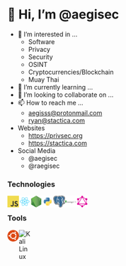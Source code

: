 # 👋 Hi, I’m @aegisec
- 👀 I’m interested in ...
  - Software
  - Privacy
  - Security
  - OSINT
  - Cryptocurrencies/Blockchain
  - Muay Thai
- 🌱 I’m currently learning ...
- 💞️ I’m looking to collaborate on ...
- 📫 How to reach me ... 
  - aegisss@protonmail.com
  - ryan@stactica.com
- Websites
  - https://privsec.org
  - https://stactica.com
- Social Media
  - @aegisec
  - @raegisec


### Technologies
<img align="left" alt="JavaScript" width="26px" src="https://raw.githubusercontent.com/github/explore/80688e429a7d4ef2fca1e82350fe8e3517d3494d/topics/javascript/javascript.png" />
<img align="left" alt="React" width="26px" src="https://raw.githubusercontent.com/github/explore/80688e429a7d4ef2fca1e82350fe8e3517d3494d/topics/react/react.png" />
<img align="left" alt="Node.js" width="26px" src="https://raw.githubusercontent.com/github/explore/80688e429a7d4ef2fca1e82350fe8e3517d3494d/topics/nodejs/nodejs.png" />
<img align="left" alt="Python" width="26px" src="https://raw.githubusercontent.com/github/explore/80688e429a7d4ef2fca1e82350fe8e3517d3494d/topics/python/python.png" />
<img align="left" alt="Postgresql" width="26px" src="https://raw.githubusercontent.com/github/explore/80688e429a7d4ef2fca1e82350fe8e3517d3494d/topics/postgresql/postgresql.png" />
<img align="left" alt="MongoDB" width="26px" src="https://raw.githubusercontent.com/github/explore/80688e429a7d4ef2fca1e82350fe8e3517d3494d/topics/mongodb/mongodb.png" />
<img align="left" alt="GraphQL" width="26px" src="https://raw.githubusercontent.com/github/explore/80688e429a7d4ef2fca1e82350fe8e3517d3494d/topics/graphql/graphql.png" />

<br />

### Tools
<img align="left" alt="Ubuntu" width="26px" src="https://raw.githubusercontent.com/github/explore/80688e429a7d4ef2fca1e82350fe8e3517d3494d/topics/ubuntu/ubuntu.png" />
<img align="left" alt="Kali Linux" width="26px" src="https://gitlab.com/kalilinux/documentation/graphic-resources/-/raw/master/kali-logo-2016-with-dragon/kali-logo-dragon.png" />

<br />
<!---
aegisec/aegisec is a ✨ special ✨ repository because its `README.md` (this file) appears on your GitHub profile.
You can click the Preview link to take a look at your changes.
--->
